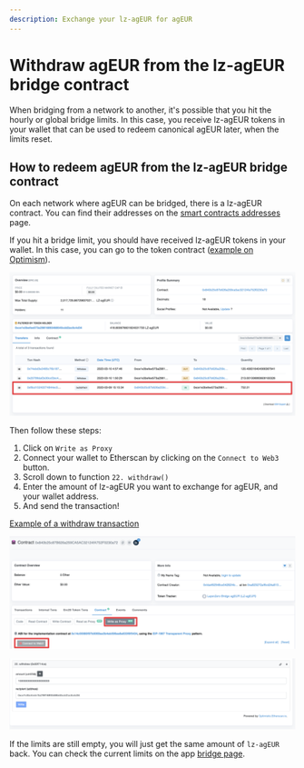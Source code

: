 ```yaml
---
description: Exchange your lz-agEUR for agEUR
---
```


# Withdraw agEUR from the lz-agEUR bridge contract

When bridging from a network to another, it's possible that you hit the hourly or global bridge limits. In this case, you receive lz-agEUR tokens in your wallet that can be used to redeem canonical agEUR later, when the limits reset.

## How to redeem agEUR from the lz-agEUR bridge contract

On each network where agEUR can be bridged, there is a lz-agEUR contract. You can find their addresses on the [smart contracts addresses](https://developers.angle.money/overview/smart-contracts) page.

If you hit a bridge limit, you should have received lz-agEUR tokens in your wallet. In this case, you can go to the token contract ([example on Optimism](https://optimistic.etherscan.io/address/0x840b25c87b626a259ca5ac32124fa752f0230a72#writeProxyContract)).

![Receive lz-agEUR](/.gitbook/assets/receive-lz-ageur.png)

Then follow these steps:

1. Click on `Write as Proxy`
2. Connect your wallet to Etherscan by clicking on the `Connect to Web3` button.
3. Scroll down to function `22. withdraw()`
4. Enter the amount of lz-agEUR you want to exchange for agEUR, and your wallet address.
5. And send the transaction!

[Example of a withdraw transaction](https://optimistic.etherscan.io/tx/0x20799daf2e30ccf2ec4cf1f66b85f01273b3fc26bc786ad25d7b187eb810f721)

![Connect lz-agEUR](/.gitbook/assets/connect-lzageur.png)

![Send tx Etherscan](/.gitbook/assets/send-tx-etherscan.png)

If the limits are still empty, you will just get the same amount of `lz-agEUR` back. You can check the current limits on the app [bridge page](https://app.angle.money/#/bridges-agEUR).
